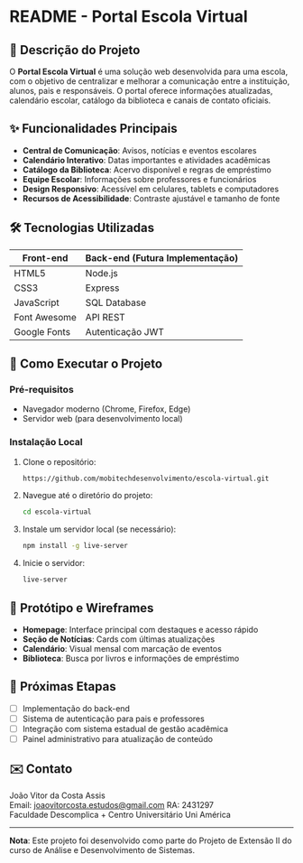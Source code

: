 # README - Portal Escola Virtual

## 📝 Descrição do Projeto

O **Portal Escola Virtual** é uma solução web desenvolvida para uma escola, com o objetivo de centralizar e melhorar a comunicação entre a instituição, alunos, pais e responsáveis. O portal oferece informações atualizadas, calendário escolar, catálogo da biblioteca e canais de contato oficiais.

## ✨ Funcionalidades Principais

- **Central de Comunicação**: Avisos, notícias e eventos escolares
- **Calendário Interativo**: Datas importantes e atividades acadêmicas
- **Catálogo da Biblioteca**: Acervo disponível e regras de empréstimo
- **Equipe Escolar**: Informações sobre professores e funcionários
- **Design Responsivo**: Acessível em celulares, tablets e computadores
- **Recursos de Acessibilidade**: Contraste ajustável e tamanho de fonte

## 🛠️ Tecnologias Utilizadas

| Front-end    | Back-end (Futura Implementação) |
| ------------ | ------------------------------- |
| HTML5        | Node.js                         |
| CSS3         | Express                         |
| JavaScript   | SQL Database                    |
| Font Awesome | API REST                        |
| Google Fonts | Autenticação JWT                |

## 🚀 Como Executar o Projeto

### Pré-requisitos

- Navegador moderno (Chrome, Firefox, Edge)
- Servidor web (para desenvolvimento local)

### Instalação Local

1. Clone o repositório:
   ```bash
   https://github.com/mobitechdesenvolvimento/escola-virtual.git
   ```
2. Navegue até o diretório do projeto:
   ```bash
   cd escola-virtual
   ```
3. Instale um servidor local (se necessário):
   ```bash
   npm install -g live-server
   ```
4. Inicie o servidor:
   ```bash
   live-server
   ```

## 🎨 Protótipo e Wireframes

- **Homepage**: Interface principal com destaques e acesso rápido
- **Seção de Notícias**: Cards com últimas atualizações
- **Calendário**: Visual mensal com marcação de eventos
- **Biblioteca**: Busca por livros e informações de empréstimo

## 📅 Próximas Etapas

- [ ] Implementação do back-end
- [ ] Sistema de autenticação para pais e professores
- [ ] Integração com sistema estadual de gestão acadêmica
- [ ] Painel administrativo para atualização de conteúdo

## ✉️ Contato

João Vitor da Costa Assis  
Email: joaovitorcosta.estudos@gmail.com
RA: 2431297  
Faculdade Descomplica + Centro Universitário Uni América

---

**Nota**: Este projeto foi desenvolvido como parte do Projeto de Extensão II do curso de Análise e Desenvolvimento de Sistemas.

